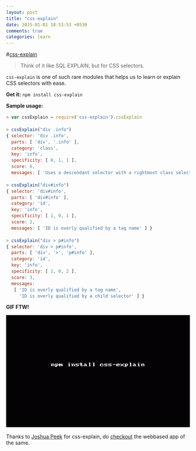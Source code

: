 ```yaml
---
layout: post
title: "css-explain"
date: 2015-01-01 18:53:53 +0530
comments: true
categories: learn 
---
```


#[css-explain](https://www.npmjs.com/package/css-explain)
> Think of it like SQL EXPLAIN, but for CSS selectors.

`css-explain` is one of such rare modules that helps us to learn or explain CSS selectors with ease.

__Get it:__ `npm install css-explain`

__Sample usage:__

```javascript
> var cssExplain = require('css-explain').cssExplain

> cssExplain("div .info")
{ selector: 'div .info',
  parts: [ 'div', '.info' ],
  category: 'class',
  key: 'info',
  specificity: [ 0, 1, 1 ],
  score: 6,
  messages: [ 'Uses a descendant selector with a rightmost class selector' ] }

> cssExplain("div#info")
{ selector: 'div#info',
  parts: [ 'div#info' ],
  category: 'id',
  key: 'info',
  specificity: [ 1, 0, 1 ],
  score: 2,
  messages: [ 'ID is overly qualified by a tag name' ] }

> cssExplain("div > p#info")
{ selector: 'div > p#info',
  parts: [ 'div', '>', 'p#info' ],
  category: 'id',
  key: 'info',
  specificity: [ 1, 0, 2 ],
  score: 3,
  messages: 
   [ 'ID is overly qualified by a tag name',
     'ID is overly qualified by a child selector' ] }

```

__GIF FTW!__

![css-explain](/images/css-explain/css-explain.gif)


Thanks to [Joshua Peek](https://twitter.com/joshpeek) for css-explain, do [checkout](http://josh.github.io/css-explain/) the webbased app of the same.